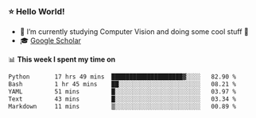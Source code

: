 ### ⭐️ Hello World!

<!--
**hologerry/hologerry** is a ✨ _special_ ✨ repository because its `README.md` (this file) appears on your GitHub profile.

Here are some ideas to get you started:

- 🔭 I’m currently working and studying on Computer Vision
- 🌱 I’m currently learning at Peking University
- 💬 Ask me about 
- 📫 How to reach me: E-mail
- 😄 Pronouns: he/his
- ⚡ Fun fact: Music is the Power
-->


- 🔭 I’m currently studying Computer Vision and doing some cool stuff 🤖
- 🎓 [Google Scholar](https://scholar.google.com/citations?user=3ykqW9wAAAAJ&hl=en)


📊 **This week I spent my time on**

<!--START_SECTION:waka-->

```txt
Python       17 hrs 49 mins  ████████████████████▓░░░░   82.90 %
Bash         1 hr 45 mins    ██░░░░░░░░░░░░░░░░░░░░░░░   08.21 %
YAML         51 mins         █░░░░░░░░░░░░░░░░░░░░░░░░   03.97 %
Text         43 mins         █░░░░░░░░░░░░░░░░░░░░░░░░   03.34 %
Markdown     11 mins         ▒░░░░░░░░░░░░░░░░░░░░░░░░   00.89 %
```

<!--END_SECTION:waka-->
